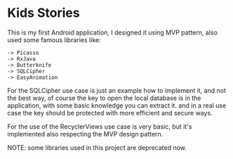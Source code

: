 # Kids Stories
This is my first Android application, I designed it using MVP pattern, also used some famous libraries like:

    -> Picasso
    -> RxJava
    -> Butterknife
    -> SQLCipher
    -> EasyAnimation

For the SQLCipher use case is just an example how to implement it, and not the best way, of course the key to open the local database is in the
application, with some basic knowledge you can extract it. and in a real use case the key should be protected with more efficient and secure ways.

For the use of the RecyclerViews use case is very basic, but it's implemented also respecting the MVP design pattern.

NOTE: some libraries used in this project are deprecated now.
